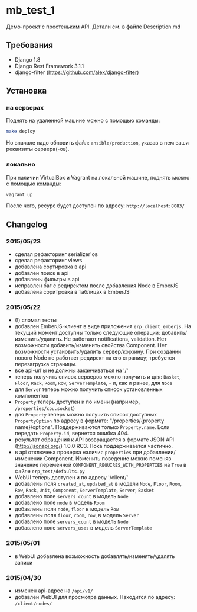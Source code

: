 # mb_test_1

Демо-проект с простеньким API. Детали см. в файле Description.md

## Требования
- Django 1.8
- Django Rest Framework 3.1.1
- django-filter (https://github.com/alex/django-filter)


## Установка

### на серверах

Поднять на удаленной машине можно с помощью команды:

```bash
make deploy
```

Но вначале надо обновить файл: `ansible/production`, указав в нем ваши реквизиты сервера(-ов).


### локально

При наличии VirtualBox и Vagrant на локальной машине, поднять можно с помощью команды:

```bash
vagrant up
```

После чего, ресурс будет доступен по адресу: `http://localhost:8083/`


## Changelog

### 2015/05/23
- сделал рефакторинг serializer'ов
- сделал рефакторинг views
- добавлена сортировка в api
- добавлен поиск в api
- добавлены фильтры в api
- исправлен баг с редиректом после добавления Node в EmberJS
- добавлена соритровка в таблицах в EmberJS

### 2015/05/22
- (!) сломал тесты
- добавлен EmberJS-клиент в виде приложения `erp_client_emberjs`. На текущий момент доступны только следующие операции: добавить/изменить/удалить. Не работают notifications, validation. Нет возможности добавить/изменить свойства Component. Нет возможности установить/удалить сервер/корзину. При создании нового Node не работает редирект на его страницу; требуется перезагрузка страницы.
- все api-url'ы не должны заканчиваться на '/'
- теперь получить список серверов можно получить и для: `Basket`, `Floor`, `Rack`, `Room`, `Row`, `ServerTemplate`, - и, как и ранее, для `Node`
- для `Serve`r теперь можно получить список установленных компонентов
- `Property` теперь доступен и по имени (например, `/properties/cpu.socket`)
- для `Property` теперь можно получить список доступных `PropertyOption` по адресу в формате: "/properties/{property name}/options". Поддерживаются только `Property.name`. Если передать `Property.id`, вернется ошибка 404.
- результат обращения к API возвращается в формате JSON API (http://jsonapi.org/) 1.0.0 RC3. Пока поддерживается частично.
- в api отключена проверка наличия `properties` при добавлении/изменении Component. Изменить поведение можно поменяв значение переменной `COMPONENT_REQUIRES_WITH_PROPERTIES` на `True` в файле `erp_test/defaults.py`
- WebUI теперь доступен и по адресу '/client/'
- добавлены поля `created_at`, `updated_at` в модели `Node`, `Floor`, `Room`, `Row`, `Rack`, `Unit`, `Component`, `ServerTemplate`, `Server`, `Basket`
- добавлено поле `servers_count` в модель `Node`
- добавлено поле `node` в модель `Room`
- добавлены поля `node`, `floor` в модель `Row`
- добавлены поля `floor`, `room`, `row`, в модель `Server`
- добавлено поле `servers_count` в модель `Node`
- добавлено поле `servers_uses` в модель `ServerTemplate`

### 2015/05/01
- в WebUI добавлена возможность добавлять/изменять/удалять записи

### 2015/04/30
- изменен api-адрес на `/api/v1/`
- добавлен WebUI для просмотра данных. Находится по адресу: `/client/nodes/`
